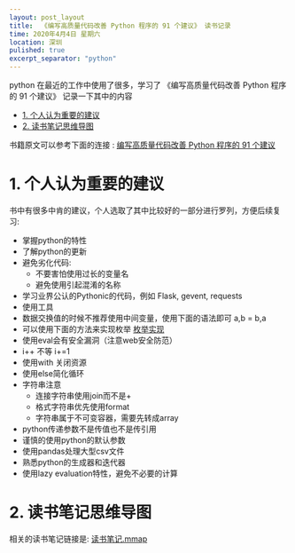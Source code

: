 ```yaml
---
layout: post_layout
title:  《编写高质量代码改善 Python 程序的 91 个建议》 读书记录
time: 2020年4月4日 星期六
location: 深圳
pulished: true
excerpt_separator: "python"
---
```


python 在最近的工作中使用了很多，学习了 《编写高质量代码改善 Python 程序的 91 个建议》 记录一下其中的内容




<!-- TOC -->

- [1. 个人认为重要的建议](#1-个人认为重要的建议)
- [2. 读书笔记思维导图](#2-读书笔记思维导图)

<!-- /TOC -->

书籍原文可以参考下面的连接 : [编写高质量代码改善 Python 程序的 91 个建议](https://l1nwatch.gitbook.io/writing_solid_python_code_gitbook/)

# 1. 个人认为重要的建议

书中有很多中肯的建议，个人选取了其中比较好的一部分进行罗列，方便后续复习:
- 掌握python的特性
- 了解python的更新
- 避免劣化代码:
    - 不要害怕使用过长的变量名 
    - 避免使用引起混淆的名称
- 学习业界公认的Pythonic的代码，例如 Flask, gevent, requests
- 使用工具
- 数据交换值的时候不推荐使用中间变量，使用下面的语法即可 a,b = b,a
- 可以使用下面的方法来实现枚举 [枚举实现](https://l1nwatch.gitbook.io/writing_solid_python_code_gitbook/di-2-zhang-bian-cheng-guan-yong-fa#jian-yi-11-li-jie-mei-ju-ti-dai-shi-xian-de-que-xian)
- 使用eval会有安全漏洞（注意web安全防范）
- i++ 不等 i+=1
- 使用with 关闭资源
- 使用else简化循环
- 字符串注意
   - 连接字符串使用join而不是+
   - 格式字符串优先使用format
   - 字符串属于不可变容器，需要先转成array
- python传递参数不是传值也不是传引用
- 谨慎的使用python的默认参数
- 使用pandas处理大型csv文件
- 熟悉python的生成器和迭代器
- 使用lazy evaluation特性，避免不必要的计算

# 2. 读书笔记思维导图

相关的读书笔记链接是: [读书笔记.mmap](https://github.com/illx10000/relax/blob/master/python_learning/91_suggestions/%E7%BC%96%E5%86%99%E9%AB%98%E8%B4%A8%E9%87%8F%E4%BB%A3%E7%90%86%20%E6%94%B9%E5%96%84python%E7%A8%8B%E5%BA%8F%E7%9A%8491%E4%B8%AA%E5%BB%BA%E8%AE%AE.mmap)
